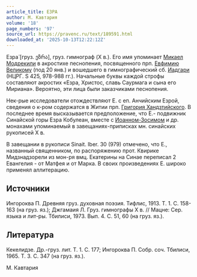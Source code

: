 ```yaml
---
article_title: ЕЗРА
author: М. Кавтария
volume: '18'
page_numbers: '97'
source_url: https://pravenc.ru/text/189591.html
downloaded_at: '2025-10-13T12:22:12Z'
---
```


Езра́ [груз. ეზრა], груз. гимнограф (X в.). Его имя упоминает [Микаел Модрекили](<https://pravenc.ru/text/Микаел Модрекили.html>) в акростихе песнопения, посвященного прп. [Евфимию Великому](<https://pravenc.ru/text/Евфимию Великому.html>) (под 20 янв.) и вошедшего в гимнографический сб. [Иадгари](https://pravenc.ru/text/Иадгари.html) (НЦРГ. S 425, 978-988 гг.). Начальные буквы каждой строфы составляют акростих «Езра, Христос, славь Саурмага и сына его Мириана». Вероятно, эти лица были заказчиками песнопения.

Нек-рые исследователи отождествляют Е. с еп. Анчийским Езрой, сведения о к-ром содержатся в Житии прп. [Григория Хандзтийского](<https://pravenc.ru/text/Григория Хандзтийского.html>). В последнее время высказывается предположение, что Е.- подвижник Синайской горы Езра Кобулеан, вместе с [Иоанном-Зосимом](https://pravenc.ru/text/Иоанном-Зосимом.html) и др. монахами упоминаемый в завещаниях-приписках мн. синайских рукописей X в.

В завещании в рукописи Sinait. Iber. 30 (979) отмечено, что Е., названный священником, по распоряжению прот. Квирике Мидзнадзорели из мон-ря вмц. Екатерины на Синае переписал 2 Евангелия - от Матфея и от Марка. В своих произведениях Е. широко применял аллитерацию.

## Источники

Ингороква П. Древняя груз. духовная поэзия. Тифлис, 1913. Т. 1. С. 158-163 (на груз. яз.); Джгамаия Л. Груз. гимнографы X в. // Мацне: Сер. языка и лит-ры. Тбилиси, 1973. Вып. 4. С. 51, 60 (на груз. яз.).

## Литература

Кекелидзе. Др.-груз. лит. Т. 1. С. 177; Ингороква П. Собр. соч. Тбилиси, 1965. Т. 3. С. 347 (на груз. яз.).

М. Кавтария
